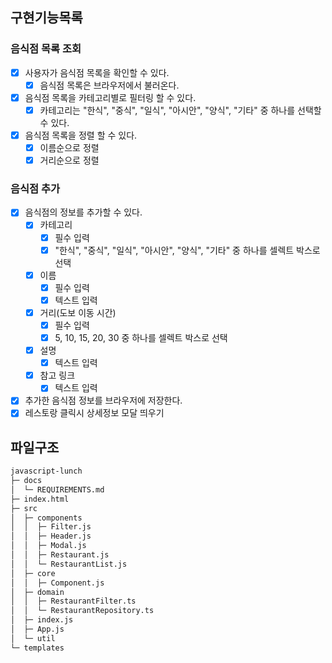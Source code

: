 ## 구현기능목록

### 음식점 목록 조회

- [x] 사용자가 음식점 목록을 확인할 수 있다.
  - [x] 음식점 목록은 브라우저에서 불러온다.
- [x] 음식점 목록을 카테고리별로 필터링 할 수 있다.
  - [x] 카테고리는 "한식", "중식", "일식", "아시안", "양식", "기타" 중 하나를 선택할 수 있다.
- [x] 음식점 목록을 정렬 할 수 있다.
  - [x] 이름순으로 정렬
  - [x] 거리순으로 정렬

### 음식점 추가

- [x] 음식점의 정보를 추가할 수 있다.
  - [x] 카테고리
    - [x] 필수 입력
    - [x] "한식", "중식", "일식", "아시안", "양식", "기타" 중 하나를 셀렉트 박스로 선택
  - [x] 이름
    - [x] 필수 입력
    - [x] 텍스트 입력
  - [x] 거리(도보 이동 시간)
    - [x] 필수 입력
    - [x] 5, 10, 15, 20, 30 중 하나를 셀렉트 박스로 선택
  - [x] 설명
    - [x] 텍스트 입력
  - [x] 참고 링크
    - [x] 텍스트 입력
- [x] 추가한 음식점 정보를 브라우저에 저장한다.
- [x] 레스토랑 클릭시 상세정보 모달 띄우기

## 파일구조

```bash
javascript-lunch
├─ docs
│  └─ REQUIREMENTS.md
├─ index.html
├─ src
│  ├─ components
│  │  ├─ Filter.js
│  │  ├─ Header.js
│  │  ├─ Modal.js
│  │  ├─ Restaurant.js
│  │  └─ RestaurantList.js
│  ├─ core
│  │  ├─ Component.js
│  ├─ domain
│  │  ├─ RestaurantFilter.ts
│  │  └─ RestaurantRepository.ts
│  ├─ index.js
│  ├─ App.js
│  └─ util
└─ templates

```
